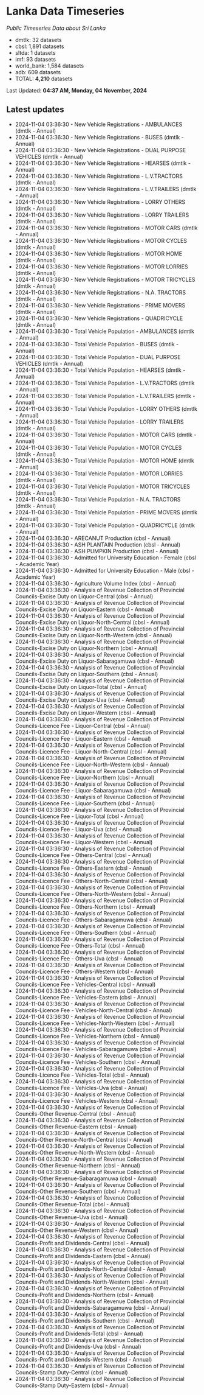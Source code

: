 # Lanka Data Timeseries
*Public Timeseries Data about Sri Lanka*

* dmtlk: 32 datasets
* cbsl: 1,891 datasets
* sltda: 1 datasets
* imf: 93 datasets
* world_bank: 1,584 datasets
* adb: 609 datasets
* TOTAL: **4,210** datasets

Last Updated: **04:37 AM, Monday, 04 November, 2024**

## Latest updates

* 2024-11-04 03:36:30 - New Vehicle Registrations - AMBULANCES (dmtlk - Annual)
* 2024-11-04 03:36:30 - New Vehicle Registrations - BUSES (dmtlk - Annual)
* 2024-11-04 03:36:30 - New Vehicle Registrations - DUAL PURPOSE VEHICLES (dmtlk - Annual)
* 2024-11-04 03:36:30 - New Vehicle Registrations - HEARSES (dmtlk - Annual)
* 2024-11-04 03:36:30 - New Vehicle Registrations - L.V.TRACTORS (dmtlk - Annual)
* 2024-11-04 03:36:30 - New Vehicle Registrations - L.V.TRAILERS (dmtlk - Annual)
* 2024-11-04 03:36:30 - New Vehicle Registrations - LORRY OTHERS (dmtlk - Annual)
* 2024-11-04 03:36:30 - New Vehicle Registrations - LORRY TRAILERS (dmtlk - Annual)
* 2024-11-04 03:36:30 - New Vehicle Registrations - MOTOR CARS (dmtlk - Annual)
* 2024-11-04 03:36:30 - New Vehicle Registrations - MOTOR CYCLES (dmtlk - Annual)
* 2024-11-04 03:36:30 - New Vehicle Registrations - MOTOR HOME (dmtlk - Annual)
* 2024-11-04 03:36:30 - New Vehicle Registrations - MOTOR LORRIES (dmtlk - Annual)
* 2024-11-04 03:36:30 - New Vehicle Registrations - MOTOR TRICYCLES (dmtlk - Annual)
* 2024-11-04 03:36:30 - New Vehicle Registrations - N.A. TRACTORS (dmtlk - Annual)
* 2024-11-04 03:36:30 - New Vehicle Registrations - PRIME MOVERS (dmtlk - Annual)
* 2024-11-04 03:36:30 - New Vehicle Registrations - QUADRICYCLE (dmtlk - Annual)
* 2024-11-04 03:36:30 - Total Vehicle Population - AMBULANCES (dmtlk - Annual)
* 2024-11-04 03:36:30 - Total Vehicle Population - BUSES (dmtlk - Annual)
* 2024-11-04 03:36:30 - Total Vehicle Population - DUAL PURPOSE VEHICLES (dmtlk - Annual)
* 2024-11-04 03:36:30 - Total Vehicle Population - HEARSES (dmtlk - Annual)
* 2024-11-04 03:36:30 - Total Vehicle Population - L.V.TRACTORS (dmtlk - Annual)
* 2024-11-04 03:36:30 - Total Vehicle Population - L.V.TRAILERS (dmtlk - Annual)
* 2024-11-04 03:36:30 - Total Vehicle Population - LORRY OTHERS (dmtlk - Annual)
* 2024-11-04 03:36:30 - Total Vehicle Population - LORRY TRAILERS (dmtlk - Annual)
* 2024-11-04 03:36:30 - Total Vehicle Population - MOTOR CARS (dmtlk - Annual)
* 2024-11-04 03:36:30 - Total Vehicle Population - MOTOR CYCLES (dmtlk - Annual)
* 2024-11-04 03:36:30 - Total Vehicle Population - MOTOR HOME (dmtlk - Annual)
* 2024-11-04 03:36:30 - Total Vehicle Population - MOTOR LORRIES (dmtlk - Annual)
* 2024-11-04 03:36:30 - Total Vehicle Population - MOTOR TRICYCLES (dmtlk - Annual)
* 2024-11-04 03:36:30 - Total Vehicle Population - N.A. TRACTORS (dmtlk - Annual)
* 2024-11-04 03:36:30 - Total Vehicle Population - PRIME MOVERS (dmtlk - Annual)
* 2024-11-04 03:36:30 - Total Vehicle Population - QUADRICYCLE (dmtlk - Annual)
* 2024-11-04 03:36:30 - ARECANUT Production (cbsl - Annual)
* 2024-11-04 03:36:30 - ASH PLANTAIN Production (cbsl - Annual)
* 2024-11-04 03:36:30 - ASH PUMPKIN Production (cbsl - Annual)
* 2024-11-04 03:36:30 - Admitted for University Education - Female (cbsl - Academic Year)
* 2024-11-04 03:36:30 - Admitted for University Education - Male (cbsl - Academic Year)
* 2024-11-04 03:36:30 - Agriculture Volume Index (cbsl - Annual)
* 2024-11-04 03:36:30 - Analysis of Revenue Collection of Provincial Councils-Excise Duty on Liquor-Central (cbsl - Annual)
* 2024-11-04 03:36:30 - Analysis of Revenue Collection of Provincial Councils-Excise Duty on Liquor-Eastern (cbsl - Annual)
* 2024-11-04 03:36:30 - Analysis of Revenue Collection of Provincial Councils-Excise Duty on Liquor-North-Central (cbsl - Annual)
* 2024-11-04 03:36:30 - Analysis of Revenue Collection of Provincial Councils-Excise Duty on Liquor-North-Western (cbsl - Annual)
* 2024-11-04 03:36:30 - Analysis of Revenue Collection of Provincial Councils-Excise Duty on Liquor-Northern (cbsl - Annual)
* 2024-11-04 03:36:30 - Analysis of Revenue Collection of Provincial Councils-Excise Duty on Liquor-Sabaragamuwa (cbsl - Annual)
* 2024-11-04 03:36:30 - Analysis of Revenue Collection of Provincial Councils-Excise Duty on Liquor-Southern (cbsl - Annual)
* 2024-11-04 03:36:30 - Analysis of Revenue Collection of Provincial Councils-Excise Duty on Liquor-Total (cbsl - Annual)
* 2024-11-04 03:36:30 - Analysis of Revenue Collection of Provincial Councils-Excise Duty on Liquor-Uva (cbsl - Annual)
* 2024-11-04 03:36:30 - Analysis of Revenue Collection of Provincial Councils-Excise Duty on Liquor-Western (cbsl - Annual)
* 2024-11-04 03:36:30 - Analysis of Revenue Collection of Provincial Councils-Licence Fee - Liquor-Central (cbsl - Annual)
* 2024-11-04 03:36:30 - Analysis of Revenue Collection of Provincial Councils-Licence Fee - Liquor-Eastern (cbsl - Annual)
* 2024-11-04 03:36:30 - Analysis of Revenue Collection of Provincial Councils-Licence Fee - Liquor-North-Central (cbsl - Annual)
* 2024-11-04 03:36:30 - Analysis of Revenue Collection of Provincial Councils-Licence Fee - Liquor-North-Western (cbsl - Annual)
* 2024-11-04 03:36:30 - Analysis of Revenue Collection of Provincial Councils-Licence Fee - Liquor-Northern (cbsl - Annual)
* 2024-11-04 03:36:30 - Analysis of Revenue Collection of Provincial Councils-Licence Fee - Liquor-Sabaragamuwa (cbsl - Annual)
* 2024-11-04 03:36:30 - Analysis of Revenue Collection of Provincial Councils-Licence Fee - Liquor-Southern (cbsl - Annual)
* 2024-11-04 03:36:30 - Analysis of Revenue Collection of Provincial Councils-Licence Fee - Liquor-Total (cbsl - Annual)
* 2024-11-04 03:36:30 - Analysis of Revenue Collection of Provincial Councils-Licence Fee - Liquor-Uva (cbsl - Annual)
* 2024-11-04 03:36:30 - Analysis of Revenue Collection of Provincial Councils-Licence Fee - Liquor-Western (cbsl - Annual)
* 2024-11-04 03:36:30 - Analysis of Revenue Collection of Provincial Councils-Licence Fee - Others-Central (cbsl - Annual)
* 2024-11-04 03:36:30 - Analysis of Revenue Collection of Provincial Councils-Licence Fee - Others-Eastern (cbsl - Annual)
* 2024-11-04 03:36:30 - Analysis of Revenue Collection of Provincial Councils-Licence Fee - Others-North-Central (cbsl - Annual)
* 2024-11-04 03:36:30 - Analysis of Revenue Collection of Provincial Councils-Licence Fee - Others-North-Western (cbsl - Annual)
* 2024-11-04 03:36:30 - Analysis of Revenue Collection of Provincial Councils-Licence Fee - Others-Northern (cbsl - Annual)
* 2024-11-04 03:36:30 - Analysis of Revenue Collection of Provincial Councils-Licence Fee - Others-Sabaragamuwa (cbsl - Annual)
* 2024-11-04 03:36:30 - Analysis of Revenue Collection of Provincial Councils-Licence Fee - Others-Southern (cbsl - Annual)
* 2024-11-04 03:36:30 - Analysis of Revenue Collection of Provincial Councils-Licence Fee - Others-Total (cbsl - Annual)
* 2024-11-04 03:36:30 - Analysis of Revenue Collection of Provincial Councils-Licence Fee - Others-Uva (cbsl - Annual)
* 2024-11-04 03:36:30 - Analysis of Revenue Collection of Provincial Councils-Licence Fee - Others-Western (cbsl - Annual)
* 2024-11-04 03:36:30 - Analysis of Revenue Collection of Provincial Councils-Licence Fee - Vehicles-Central (cbsl - Annual)
* 2024-11-04 03:36:30 - Analysis of Revenue Collection of Provincial Councils-Licence Fee - Vehicles-Eastern (cbsl - Annual)
* 2024-11-04 03:36:30 - Analysis of Revenue Collection of Provincial Councils-Licence Fee - Vehicles-North-Central (cbsl - Annual)
* 2024-11-04 03:36:30 - Analysis of Revenue Collection of Provincial Councils-Licence Fee - Vehicles-North-Western (cbsl - Annual)
* 2024-11-04 03:36:30 - Analysis of Revenue Collection of Provincial Councils-Licence Fee - Vehicles-Northern (cbsl - Annual)
* 2024-11-04 03:36:30 - Analysis of Revenue Collection of Provincial Councils-Licence Fee - Vehicles-Sabaragamuwa (cbsl - Annual)
* 2024-11-04 03:36:30 - Analysis of Revenue Collection of Provincial Councils-Licence Fee - Vehicles-Southern (cbsl - Annual)
* 2024-11-04 03:36:30 - Analysis of Revenue Collection of Provincial Councils-Licence Fee - Vehicles-Total (cbsl - Annual)
* 2024-11-04 03:36:30 - Analysis of Revenue Collection of Provincial Councils-Licence Fee - Vehicles-Uva (cbsl - Annual)
* 2024-11-04 03:36:30 - Analysis of Revenue Collection of Provincial Councils-Licence Fee - Vehicles-Western (cbsl - Annual)
* 2024-11-04 03:36:30 - Analysis of Revenue Collection of Provincial Councils-Other Revenue-Central (cbsl - Annual)
* 2024-11-04 03:36:30 - Analysis of Revenue Collection of Provincial Councils-Other Revenue-Eastern (cbsl - Annual)
* 2024-11-04 03:36:30 - Analysis of Revenue Collection of Provincial Councils-Other Revenue-North-Central (cbsl - Annual)
* 2024-11-04 03:36:30 - Analysis of Revenue Collection of Provincial Councils-Other Revenue-North-Western (cbsl - Annual)
* 2024-11-04 03:36:30 - Analysis of Revenue Collection of Provincial Councils-Other Revenue-Northern (cbsl - Annual)
* 2024-11-04 03:36:30 - Analysis of Revenue Collection of Provincial Councils-Other Revenue-Sabaragamuwa (cbsl - Annual)
* 2024-11-04 03:36:30 - Analysis of Revenue Collection of Provincial Councils-Other Revenue-Southern (cbsl - Annual)
* 2024-11-04 03:36:30 - Analysis of Revenue Collection of Provincial Councils-Other Revenue-Total (cbsl - Annual)
* 2024-11-04 03:36:30 - Analysis of Revenue Collection of Provincial Councils-Other Revenue-Uva (cbsl - Annual)
* 2024-11-04 03:36:30 - Analysis of Revenue Collection of Provincial Councils-Other Revenue-Western (cbsl - Annual)
* 2024-11-04 03:36:30 - Analysis of Revenue Collection of Provincial Councils-Profit and Dividends-Central (cbsl - Annual)
* 2024-11-04 03:36:30 - Analysis of Revenue Collection of Provincial Councils-Profit and Dividends-Eastern (cbsl - Annual)
* 2024-11-04 03:36:30 - Analysis of Revenue Collection of Provincial Councils-Profit and Dividends-North-Central (cbsl - Annual)
* 2024-11-04 03:36:30 - Analysis of Revenue Collection of Provincial Councils-Profit and Dividends-North-Western (cbsl - Annual)
* 2024-11-04 03:36:30 - Analysis of Revenue Collection of Provincial Councils-Profit and Dividends-Northern (cbsl - Annual)
* 2024-11-04 03:36:30 - Analysis of Revenue Collection of Provincial Councils-Profit and Dividends-Sabaragamuwa (cbsl - Annual)
* 2024-11-04 03:36:30 - Analysis of Revenue Collection of Provincial Councils-Profit and Dividends-Southern (cbsl - Annual)
* 2024-11-04 03:36:30 - Analysis of Revenue Collection of Provincial Councils-Profit and Dividends-Total (cbsl - Annual)
* 2024-11-04 03:36:30 - Analysis of Revenue Collection of Provincial Councils-Profit and Dividends-Uva (cbsl - Annual)
* 2024-11-04 03:36:30 - Analysis of Revenue Collection of Provincial Councils-Profit and Dividends-Western (cbsl - Annual)
* 2024-11-04 03:36:30 - Analysis of Revenue Collection of Provincial Councils-Stamp Duty-Central (cbsl - Annual)
* 2024-11-04 03:36:30 - Analysis of Revenue Collection of Provincial Councils-Stamp Duty-Eastern (cbsl - Annual)
